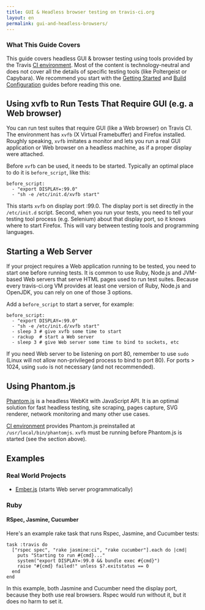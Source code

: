 ```yaml
---
title: GUI & Headless browser testing on travis-ci.org
layout: en
permalink: gui-and-headless-browsers/
---
```


### What This Guide Covers

This guide covers headless GUI & browser testing using tools provided by the Travis [CI environment](/docs/user/ci-environment/). Most of the content is technology-neutral and does not cover all the details of specific testing tools (like Poltergeist or Capybara). We recommend you start with the [Getting Started](/docs/user/getting-started/) and [Build Configuration](/docs/user/build-configuration/) guides before reading this one.

## Using xvfb to Run Tests That Require GUI (e.g. a Web browser)

You can run test suites that require GUI (like a Web browser) on Travis CI. The environment has `xvfb` (X Virtual Framebuffer) and Firefox installed. Roughly speaking, `xvfb` imitates a monitor and lets you run a real GUI application or Web browser on a headless machine, as if a proper display were attached.

Before `xvfb` can be used, it needs to be started. Typically an optimal place to do it is `before_script`, like this:

    before_script:
      - "export DISPLAY=:99.0"
      - "sh -e /etc/init.d/xvfb start"

This starts `xvfb` on display port :99.0. The display port is set directly in the `/etc/init.d` script. Second, when you run your tests, you need to tell your testing tool process (e.g. Selenium) about that display port, so it knows where to start Firefox. This will vary between testing tools and programming languages.


## Starting a Web Server

If your project requires a Web application running to be tested, you need to start one before running tests. It is common to use Ruby, Node.js and JVM-based Web servers
that serve HTML pages used to run test suites. Because every travis-ci.org VM provides at least one version of Ruby, Node.js and OpenJDK, you can rely on one of those
3 options.

Add a `before_script` to start a server, for example:

    before_script:
      - "export DISPLAY=:99.0"
      - "sh -e /etc/init.d/xvfb start"
      - sleep 3 # give xvfb some time to start
      - rackup  # start a Web server
      - sleep 3 # give Web server some time to bind to sockets, etc

If you need Web server to be listening on port 80, remember to use `sudo` (Linux will not allow non-privileged process to bind to port 80). For ports > 1024, using `sudo`
is not necessary (and not recommended).



## Using Phantom.js

[Phantom.js](http://www.phantomjs.org/) is a headless WebKit with JavaScript API. It is an optimal solution for fast headless testing, site scraping, pages capture, SVG renderer, network monitoring and many other use cases.

[CI environment](/docs/user/ci-environment/) provides Phantom.js preinstalled at `/usr/local/bin/phantomjs`. `xvfb` must be running before Phantom.js is started (see the section above).

## Examples

### Real World Projects

 * [Ember.js](https://github.com/emberjs/ember.js/blob/master/.travis.yml) (starts Web server programmatically)


### Ruby

#### RSpec, Jasmine, Cucumber

Here's an example rake task that runs Rspec, Jasmine, and Cucumber tests:

    task :travis do
      ["rspec spec", "rake jasmine:ci", "rake cucumber"].each do |cmd|
        puts "Starting to run #{cmd}..."
        system("export DISPLAY=:99.0 && bundle exec #{cmd}")
        raise "#{cmd} failed!" unless $?.exitstatus == 0
      end
    end

In this example, both Jasmine and Cucumber need the display port, because they both use real browsers. Rspec would run without it, but it does no harm to set it.

